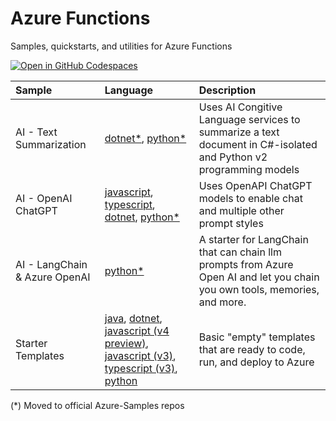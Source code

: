 # Azure Functions
Samples, quickstarts, and utilities for Azure Functions

[![Open in GitHub Codespaces](https://github.com/codespaces/badge.svg)](https://github.com/codespaces/new?hide_repo_select=true&ref=main&repo=575770869)

| Sample      | Language | Description    |
| :---        |    :---   |          :--- |
| AI - Text Summarization      | [dotnet*](https://github.com/Azure-Samples/function-csharp-ai-textsummarize), [python*](https://github.com/Azure-Samples/function-python-ai-textsummarize)       | Uses AI Congitive Language services to summarize a text document in C#-isolated and Python v2 programming models|
| AI - OpenAI ChatGPT      | [javascript](ai/chatgpt/javascript/README.md), [typescript](ai/chatgpt/typescript/README.md), [dotnet](ai/chatgpt/dotnet/README.md), [python*](https://github.com/Azure-Samples/function-python-ai-openai-chatgpt) | Uses OpenAPI ChatGPT models to enable chat and multiple other prompt styles|
| AI - LangChain & Azure OpenAI      | [python*](https://github.com/Azure-Samples/function-python-ai-langchain) | A starter for LangChain that can chain llm prompts from Azure Open AI and let you chain you own tools, memories, and more.|
| Starter Templates      | [java](starters/java/README.md), [dotnet](starters/dotnet/README.md), [javascript (v4 preview)](starters/javascriptv4/README.md), [javascript (v3)](starters/javascriptv3/README.md), [typescript (v3)](starters/typescriptv3/README.md), [python](starters/python/README.md) | Basic "empty" templates that are ready to code, run, and deploy to Azure|

(*) Moved to official Azure-Samples repos
